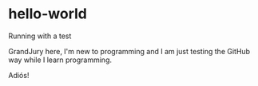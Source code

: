 # hello-world
Running with a test


GrandJury here, I'm new to programming and I am just testing the GitHub way while I learn programming. 

Adiós! 
